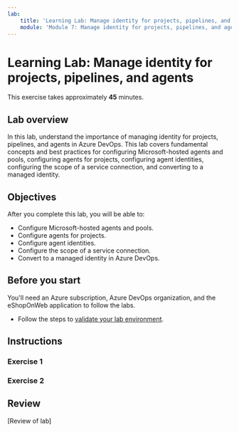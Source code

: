 ```yaml
---
lab:
    title: 'Learning Lab: Manage identity for projects, pipelines, and agents'
    module: 'Module 7: Manage identity for projects, pipelines, and agents'
---
```


# Learning Lab: Manage identity for projects, pipelines, and agents

This exercise takes approximately **45** minutes.

## Lab overview

In this lab, understand the importance of managing identity for projects, pipelines, and agents in Azure DevOps. This lab covers fundamental concepts and best practices for configuring Microsoft-hosted agents and pools, configuring agents for projects, configuring agent identities, configuring the scope of a service connection, and converting to a managed identity.

## Objectives

After you complete this lab, you will be able to:

- Configure Microsoft-hosted agents and pools.
- Configure agents for projects.
- Configure agent identities.
- Configure the scope of a service connection.
- Convert to a managed identity in Azure DevOps.

## Before you start

You'll need an Azure subscription, Azure DevOps organization, and the eShopOnWeb application to follow the labs.

- Follow the steps to [validate your lab environment](APL2001_M00_Validate_Lab_Environment.md).

## Instructions

### Exercise 1

### Exercise 2

## Review

[Review of lab]

